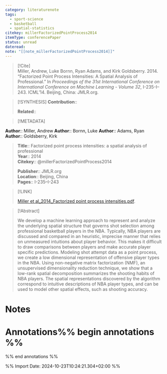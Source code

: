 ```yaml
---
category: literaturenote
tags:
  - sport-science
  - basketball
  - spatial-statistics
citekey: millerFactorizedPointProcess2014
itemType: conferencePaper
status: unread
dateread: 
note: "[[note_millerFactorizedPointProcess2014]]"
---
```


> [!Cite]  
> Miller, Andrew, Luke Bornn, Ryan Adams, and Kirk Goldsberry. 2014. “Factorized Point Process Intensities: A Spatial Analysis of Professional.” In _Proceedings of the 31st International Conference on International Conference on Machine Learning - Volume 32_, I-235-I–243. ICML’14. Beijing, China: JMLR.org.

> [!SYNTHESIS] 
>**Contribution**::
>
>**Related**:: 
>

> [!METADATA]  
>
**Author**:: Miller, Andrew
**Author**:: Bornn, Luke
**Author**:: Adams, Ryan
**Author**:: Goldsberry, Kirk<br>
> **Title**:: Factorized point process intensities: a spatial analysis of professional    
> **Year**:: 2014     
> **Citekey**:: @millerFactorizedPointProcess2014    
>    
>    
>     
>    
>**Publisher**:: JMLR.org    
>**Location**:: Beijing, China     
> **Pages**:: I-235–I-243    
>    
>

> [!LINK] 
>
> [Miller et al_2014_Factorized point process intensities.pdf](file:///Users/steven/Library/Mobile%20Documents/com~apple~CloudDocs/Zotero/bibliography/JMLR.org/2014/Miller%20et%20al_2014_Factorized%20point%20process%20intensities.pdf).

>[!Abstract]
>
>We develop a machine learning approach to represent and analyze the underlying spatial structure that governs shot selection among professional basketball players in the NBA. Typically, NBA players are discussed and compared in an heuristic, imprecise manner that relies on unmeasured intuitions about player behavior. This makes it difficult to draw comparisons between players and make accurate player specific predictions. Modeling shot attempt data as a point process, we create a low dimensional representation of offensive player types in the NBA. Using non-negative matrix factorization (NMF), an unsupervised dimensionality reduction technique, we show that a low-rank spatial decomposition summarizes the shooting habits of NBA players. The spatial representations discovered by the algorithm correspond to intuitive descriptions of NBA player types, and can be used to model other spatial effects, such as shooting accuracy.
>>


# Notes<br>
# Annotations%% begin annotations %%  
 
  
%% end annotations %%

%% Import Date: 2024-10-23T10:24:21.304+02:00 %%
